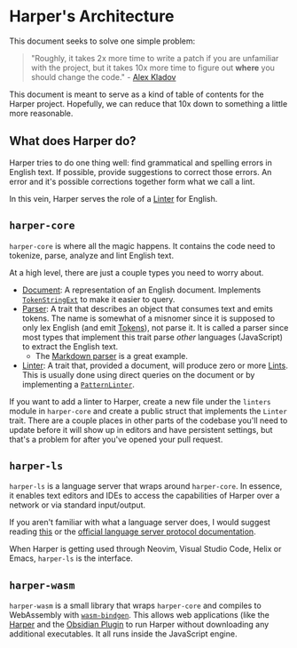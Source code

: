 # Harper's Architecture

This document seeks to solve one simple problem: 

> "Roughly, it takes 2x more time to write a patch if you are unfamiliar with the project, but it takes 10x more time to figure out __where__ you should change the code." - [Alex Kladov](https://matklad.github.io/2021/02/06/ARCHITECTURE.md.html)

This document is meant to serve as a kind of table of contents for the Harper project.
Hopefully, we can reduce that 10x down to something a little more reasonable.

## What does Harper do?

Harper tries to do one thing well: find grammatical and spelling errors in English text.
If possible, provide suggestions to correct those errors.
An error and it's possible corrections together form what we call a lint.

In this vein, Harper serves the role of a [Linter](https://en.wikipedia.org/wiki/Lint_(software)) for English.

## `harper-core`

`harper-core` is where all the magic happens.
It contains the code need to tokenize, parse, analyze and lint English text.

At a high level, there are just a couple types you need to worry about.

- [Document](https://docs.rs/harper-core/latest/harper_core/struct.Document.html): A representation of an English document. Implements [`TokenStringExt`](https://docs.rs/harper-core/latest/harper_core/trait.TokenStringExt.html) to make it easier to query.
- [Parser](https://docs.rs/harper-core/latest/harper_core/parsers/trait.Parser.html): A trait that describes an object that consumes text and emits tokens. The name is somewhat of a misnomer since it is supposed to only lex English (and emit [Tokens](https://docs.rs/harper-core/latest/harper_core/struct.Token.html)), not parse it. It is called a parser since most types that implement this trait parse _other_ languages (JavaScript) to extract the English text.
    - The [Markdown parser](https://docs.rs/harper-core/latest/harper_core/parsers/struct.Markdown.html) is a great example.
- [Linter](https://docs.rs/harper-core/latest/harper_core/linting/trait.Linter.html): A trait that, provided a document, will produce zero or more [Lints](https://docs.rs/harper-core/latest/harper_core/linting/struct.Lint.html#). This is usually done using direct queries on the document or by implementing a [`PatternLinter`](https://docs.rs/harper-core/latest/harper_core/linting/trait.PatternLinter.html).

If you want to add a linter to Harper, create a new file under the `linters` module in `harper-core` and create a public struct that implements the `Linter` trait.
There are a couple places in other parts of the codebase you'll need to update before it will show up in editors and have persistent settings, but that's a problem for after you've opened your pull request.

## `harper-ls`

`harper-ls` is a language server that wraps around `harper-core`.
In essence, it enables text editors and IDEs to access the capabilities of Harper over a network or via standard input/output.

If you aren't familiar with what a language server does, I would suggest reading [this](https://tamerlan.dev/an-introduction-to-the-language-server-protocol/) or the [official language server protocol documentation](https://microsoft.github.io/language-server-protocol/).

When Harper is getting used through Neovim, Visual Studio Code, Helix or Emacs, `harper-ls` is the interface.

## `harper-wasm`

`harper-wasm` is a small library that wraps `harper-core` and compiles to WebAssembly with [`wasm-bindgen`](https://github.com/rustwasm/wasm-bindgen).
This allows web applications (like the [Harper](https://writewithharper.com) and the [Obsidian Plugin](https://github.com/elijah-potter/harper-obsidian-plugin) to run Harper without downloading any additional executables. It all runs inside the JavaScript engine.
